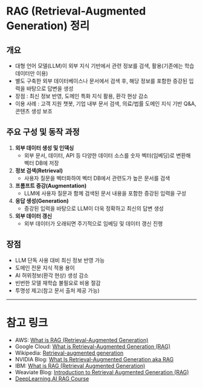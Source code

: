 # RAG (Retrieval-Augmented Generation) 정리

## 개요

- 대형 언어 모델(LLM)이 외부 지식 기반에서 관련 정보를 검색, 활용(기존에는 학습 데이터만 이용)
- 별도 구축한 외부 데이터베이스나 문서에서 검색 후, 해당 정보를 포함한 증강된 입력을 바탕으로 답변을 생성
- 장점 : 최신 정보 반영, 도메인 특화 지식 활용, 환각 현상 감소
- 이용 사례 : 고객 지원 챗봇, 기업 내부 문서 검색, 의료/법률 도메인 지식 기반 Q\&A, 콘텐츠 생성 보조

## 주요 구성 및 동작 과정

1. **외부 데이터 생성 및 인덱싱**
    - 외부 문서, 데이터, API 등 다양한 데이터 소스를 숫자 벡터(임베딩)로 변환해 벡터 DB에 저장
2. **정보 검색(Retrieval)**
    - 사용자 질문을 벡터화하여 벡터 DB에서 관련도가 높은 문서를 검색
3. **프롬프트 증강(Augmentation)**
    - LLM에 사용자 질문과 함께 검색된 문서 내용을 포함한 증강된 입력을 구성
4. **응답 생성(Generation)**
    - 증강된 입력을 바탕으로 LLM이 더욱 정확하고 최신의 답변 생성
5. **외부 데이터 갱신**
    - 외부 데이터가 오래되면 주기적으로 임베딩 및 데이터 갱신 진행

## 장점

- LLM 단독 사용 대비 최신 정보 반영 가능
- 도메인 전문 지식 적용 용이
- AI 허위정보(환각 현상) 생성 감소
- 빈번한 모델 재학습 불필요로 비용 절감
- 투명성 제고(참고 문서 출처 제공 가능)

***

# 참고 링크

- AWS: [What is RAG (Retrieval-Augmented Generation)](https://aws.amazon.com/what-is/retrieval-augmented-generation)
- Google Cloud: [What is Retrieval-Augmented Generation (RAG)](https://cloud.google.com/use-cases/retrieval-augmented-generation)
- Wikipedia: [Retrieval-augmented generation](https://en.wikipedia.org/wiki/Retrieval-augmented_generation)
- NVIDIA Blog: [What Is Retrieval-Augmented Generation aka RAG](https://blogs.nvidia.com/blog/what-is-retrieval-augmented-generation)
- IBM: [What is RAG (Retrieval Augmented Generation)](https://www.ibm.com/think/topics/retrieval-augmented-generation)
- Weaviate Blog: [Introduction to Retrieval Augmented Generation (RAG)](https://weaviate.io/blog/introduction-to-rag)
- [DeepLearning.AI RAG Course](https://www.deeplearning.ai/courses/retrieval-augmented-generation-rag)
